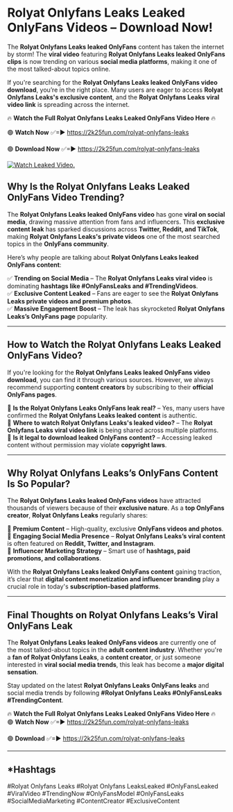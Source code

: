 # Rolyat Onlyfans Leaks Leaked OnlyFans Videos – Download Now!

The **Rolyat Onlyfans Leaks leaked OnlyFans** content has taken the internet by storm! The **viral video** featuring **Rolyat Onlyfans Leaks leaked OnlyFans clips** is now trending on various **social media platforms**, making it one of the most talked-about topics online.  

If you're searching for the **Rolyat Onlyfans Leaks leaked OnlyFans video download**, you’re in the right place. Many users are eager to access **Rolyat Onlyfans Leaks's exclusive content**, and the **Rolyat Onlyfans Leaks viral video link** is spreading across the internet.  

🔥 **Watch the Full Rolyat Onlyfans Leaks Leaked OnlyFans Video Here** 🔥  

🟢 **Watch Now** ✅=► https://2k25fun.com/rolyat-onlyfans-leaks

🟢 **Download Now** ✅=► https://2k25fun.com/rolyat-onlyfans-leaks

[![Watch Leaked Video.](https://miro.medium.com/v2/resize:fit:828/format:webp/1*cilzJN44JGOrTw9NJCrNHA.gif "Watch Leaked Video")](https://2k25fun.com/rolyat-onlyfans-leaks)

## **Why Is the Rolyat Onlyfans Leaks Leaked OnlyFans Video Trending?**  

The **Rolyat Onlyfans Leaks leaked OnlyFans video** has gone **viral on social media**, drawing massive attention from fans and influencers. This **exclusive content leak** has sparked discussions across **Twitter, Reddit, and TikTok**, making **Rolyat Onlyfans Leaks's private videos** one of the most searched topics in the **OnlyFans community**.  

Here’s why people are talking about **Rolyat Onlyfans Leaks leaked OnlyFans content**:  

✅ **Trending on Social Media** – The **Rolyat Onlyfans Leaks viral video** is dominating **hashtags like #OnlyFansLeaks and #TrendingVideos**.  
✅ **Exclusive Content Leaked** – Fans are eager to see the **Rolyat Onlyfans Leaks private videos and premium photos**.  
✅ **Massive Engagement Boost** – The leak has skyrocketed **Rolyat Onlyfans Leaks’s OnlyFans page** popularity.  

---

## **How to Watch the Rolyat Onlyfans Leaks Leaked OnlyFans Video?**  

If you're looking for the **Rolyat Onlyfans Leaks leaked OnlyFans video download**, you can find it through various sources. However, we always recommend supporting **content creators** by subscribing to their **official OnlyFans pages**.  

🔹 **Is the Rolyat Onlyfans Leaks OnlyFans leak real?** – Yes, many users have confirmed the **Rolyat Onlyfans Leaks leaked content** is authentic.  
🔹 **Where to watch Rolyat Onlyfans Leaks's leaked video?** – The **Rolyat Onlyfans Leaks viral video link** is being shared across multiple platforms.  
🔹 **Is it legal to download leaked OnlyFans content?** – Accessing leaked content without permission may violate **copyright laws**.  

---

## **Why Rolyat Onlyfans Leaks’s OnlyFans Content Is So Popular?**  

The **Rolyat Onlyfans Leaks leaked OnlyFans videos** have attracted thousands of viewers because of their **exclusive nature**. As a **top OnlyFans creator**, **Rolyat Onlyfans Leaks** regularly shares:  

📌 **Premium Content** – High-quality, exclusive **OnlyFans videos and photos**.  
📌 **Engaging Social Media Presence** – **Rolyat Onlyfans Leaks’s viral content** is often featured on **Reddit, Twitter, and Instagram**.  
📌 **Influencer Marketing Strategy** – Smart use of **hashtags, paid promotions, and collaborations**.  

With the **Rolyat Onlyfans Leaks leaked OnlyFans content** gaining traction, it’s clear that **digital content monetization and influencer branding** play a crucial role in today's **subscription-based platforms**.  

---

## **Final Thoughts on Rolyat Onlyfans Leaks’s Viral OnlyFans Leak**  

The **Rolyat Onlyfans Leaks leaked OnlyFans videos** are currently one of the most talked-about topics in the **adult content industry**. Whether you're a **fan of Rolyat Onlyfans Leaks**, a **content creator**, or just someone interested in **viral social media trends**, this leak has become a **major digital sensation**.  

Stay updated on the latest **Rolyat Onlyfans Leaks OnlyFans leaks** and social media trends by following **#Rolyat Onlyfans Leaks #OnlyFansLeaks #TrendingContent**.  

🔥 **Watch the Full Rolyat Onlyfans Leaks Leaked OnlyFans Video Here** 🔥  
🟢 **Watch Now** ✅=► https://2k25fun.com/rolyat-onlyfans-leaks

🟢 **Download** ✅=► https://2k25fun.com/rolyat-onlyfans-leaks

---

## *Hashtags
#Rolyat Onlyfans Leaks #Rolyat Onlyfans LeaksLeaked #OnlyFansLeaked #ViralVideo #TrendingNow #OnlyFansModel #OnlyFansLeaks #SocialMediaMarketing #ContentCreator #ExclusiveContent  
